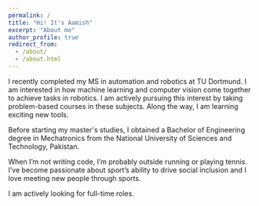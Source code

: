 ```yaml
---
permalink: /
title: "Hi! It's Aamish"
excerpt: "About me"
author_profile: true
redirect_from: 
  - /about/
  - /about.html
---
```


I recently completed my MS in automation and robotics at TU Dortmund.
I am interested in how machine learning and computer vision come together to achieve tasks in robotics. I am actively pursuing this interest by taking problem-based courses in these subjects. Along the way, I am learning exciting new tools.

Before starting my master's studies, I obtained a Bachelor of Engineering degree in Mechatronics from the National University of Sciences and Technology, Pakistan. 

When I’m not writing code, I’m probably outside running or playing tennis. I’ve become passionate about sport’s ability to drive social inclusion and I love meeting new people through sports.

I am actively looking for full-time roles.

